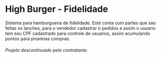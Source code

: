# High Burger - Fidelidade

Sistema para hamburgueria de fidelidade. Este conta com partes que sao feitas os lanches, para o vendedor cadastrar o pedidos e assim o usuario tem seu CPF cadastrado para controle de usuarios, assim acumulando pontos para proximas compras.


###### Projeto descontinuado pelo contratante.
